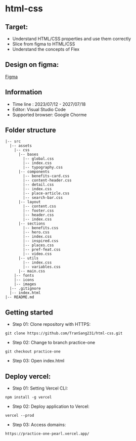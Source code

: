 # html-css

## Target:
- Understand HTML/CSS properties and use them correctly
- Slice from figma to HTML/CSS
- Understand the concepts of Flex
## Design on figma:
[Figma](https://www.figma.com/file/GEdIowP8MaUWaMRaArKe4W/travel-landing-page-jacobvoyles?node-id=2284%3A2&mode=dev)
## Information 
- Time line : 2023/07/12 - 2027/07/18
- Editor: Visual Studio Code
- Supported browser: Google Chorme
## Folder structure
```
|-- src
  |-- assets
    |-- css
      |-- bases
        |-- global.css
        |-- index.css
        |-- typography.css
      |-- components
        |-- benefits-card.css
        |-- content-header.css
        |-- detail.css
        |-- index.css
        |-- place-article.css
        |-- search-bar.css
      |-- layout
        |-- content.css
        |-- footer.css
        |-- header.css
        |-- index.css
      |-- sections
        |-- benefits.css
        |-- hero.css
        |-- index.css
        |-- inspired.css
        |-- places.css
        |-- pref-feat.css
        |-- video.css
      |-- utils
        |-- index.css
        |-- variables.css
      |-- main.css
    |-- fonts
    |-- icons
    |-- images
  |-- .gitignore
  |-- index.html
|-- README.md
```
## Getting started
- Step 01: Clone repository with HTTPS:
```
git clone https://github.com/TranSang231/html-css.git
```
- Step 02: Change to branch practice-one
```
git checkout practice-one
```
- Step 03: Open index.html
## Deploy vercel:
- Step 01: Setting Vercel CLI:
```
npm install -g vercel
```
- Step 02: Deploy application to Vercel:
```
vercel --prod
```
- Step 03: Access domains:
```
https://practice-one-pearl.vercel.app/
```
